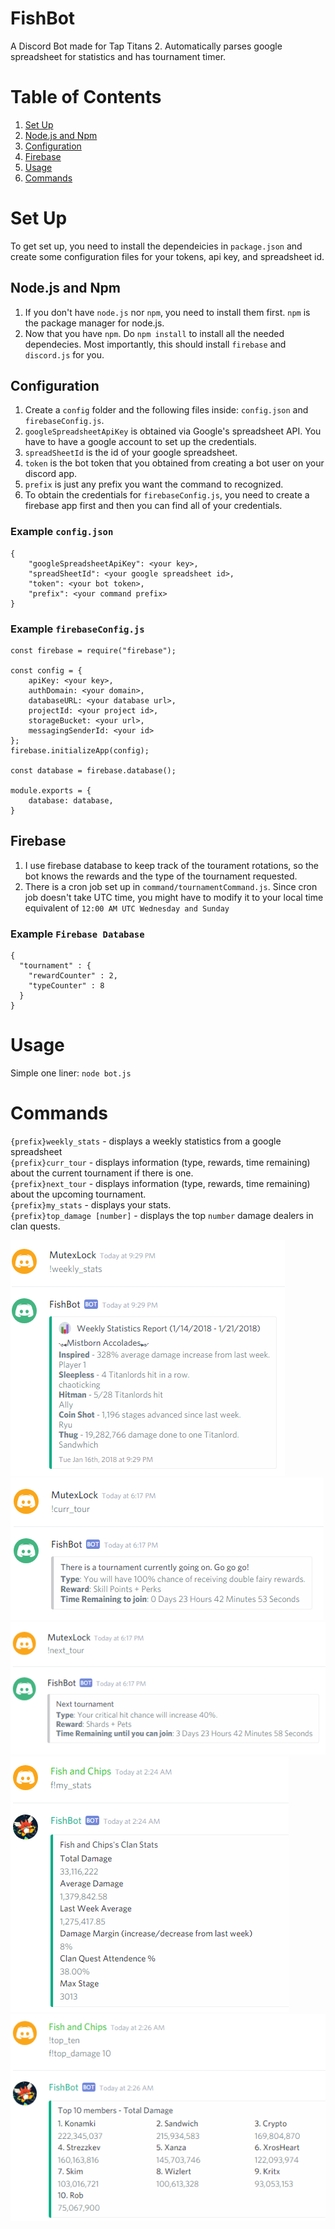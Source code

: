 # FishBot #
A Discord Bot made for Tap Titans 2. Automatically parses google spreadsheet for statistics and has tournament timer.

# Table of Contents
1. [Set Up](#setUp)
2. [Node.js and Npm](#npm)
3. [Configuration](#config)
4. [Firebase](#firebase)
5. [Usage](#usage)
6. [Commands](#commands)

# Set Up <a name="setUp"></a> #
To get set up, you need to install the dependeicies in `package.json` and create some configuration files for your tokens, api key, and spreadsheet id.

## Node.js and Npm <a name="npm"></a> ##
1. If you don't have `node.js` nor `npm`, you need to install them first. `npm` is the package manager for node.js.
2. Now that you have `npm`. Do `npm install` to install all the needed dependecies. Most importantly, this should install `firebase` and `discord.js` for you.

## Configuration <a name="config"></a> ##
1. Create a `config` folder and the following files inside: `config.json` and `firebaseConfig.js`. 
2. `googleSpreadsheetApiKey` is obtained via Google's spreadsheet API. You have to have a google account to set up the credentials.
3. `spreadSheetId` is the id of your google spreadsheet.
4. `token` is the bot token that you obtained from creating a bot user on your discord app.
5. `prefix` is just any prefix you want the command to recognized.
6. To obtain the credentials for `firebaseConfig.js`, you need to create a firebase app first and then you can find all of your credentials.

### Example `config.json` ###
```
{
	"googleSpreadsheetApiKey": <your key>,
	"spreadSheetId": <your google spreadsheet id>,
	"token": <your bot token>,
	"prefix": <your command prefix>
}
```

### Example `firebaseConfig.js` ###
```
const firebase = require("firebase");

const config = {
	apiKey: <your key>,
	authDomain: <your domain>,
	databaseURL: <your database url>,
	projectId: <your project id>,
	storageBucket: <your url>,
	messagingSenderId: <your id>
};
firebase.initializeApp(config);

const database = firebase.database();

module.exports = {
	database: database,
}
```

## Firebase <a name="firebase"></a> ##
1. I use firebase database to keep track of the tourament rotations, so the bot knows the rewards and the type of the tournament requested.
2. There is a cron job set up in `command/tournamentCommand.js`. Since cron job doesn't take UTC time, you might have to modify it to your local time equivalent of `12:00 AM UTC Wednesday and Sunday`

### Example `Firebase Database` ###
```
{
  "tournament" : {
    "rewardCounter" : 2,
    "typeCounter" : 8
  }
}
```
# Usage <a name="usage"></a> #
Simple one liner: `node bot.js`

# Commands <a name="commands"></a> #
`{prefix}weekly_stats` - displays a weekly statistics from a google spreadsheet<br>
`{prefix}curr_tour` - displays information (type, rewards, time remaining) about the current tournament if there is one.<br>
`{prefix}next_tour` - displays information (type, rewards, time remaining) about the upcoming tournament.<br>
`{prefix}my_stats` - displays your stats.<br>
`{prefix}top_damage [number]` - displays the top `number` damage dealers in clan quests.

![weekly_stats](assets/fishbot_weekly_stats.png "weekly_stats")<br>
![curr_tour](assets/fishbot_curr_tour.png "curr_tour")<br>
![next_tour](assets/fishbot_next_tour.png "next_tour")<br>
![my_stats](assets/fishbot_my_stats.PNG "my_stats")<br>
![top_damage 10](assets/fishbot_top_damage_ten.png "top damage 10")
